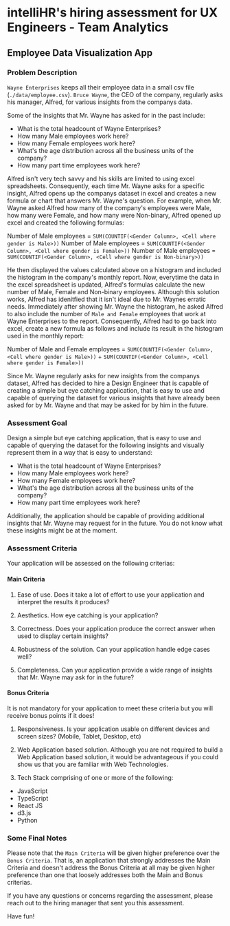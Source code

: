 # intelliHR's hiring assessment for UX Engineers - Team Analytics

## Employee Data Visualization App

### Problem Description

`Wayne Enterprises` keeps all their employee data in a small csv file (`./data/employee.csv`).
`Bruce Wayne`, the CEO of the company, regularly asks his manager, Alfred, for various insights from the companys data.

Some of the insights that Mr. Wayne has asked for in the past include:
- What is the total headcount of Wayne Enterprises?
- How many Male employees work here?
- How many Female employees work here?
- What's the age distribution across all the business units of the company?
- How many part time employees work here?

Alfred isn't very tech savvy and his skills are limited to using excel spreadsheets. Consequently, each time Mr. Wayne asks for a specific insight, Alfred opens up the companys dataset in excel and creates a new formula or chart that answers Mr. Wayne's question. For example, when Mr. Wayne asked Alfred how many of the company's employees were Male, how many were Female, and how many were Non-binary, Alfred opened up excel and created the following formulas:

Number of Male employees = `SUM(COUNTIF(<Gender Column>, <Cell where gender is Male>))`
Number of Male employees = `SUM(COUNTIF(<Gender Column>, <Cell where gender is Female>))`
Number of Male employees = `SUM(COUNTIF(<Gender Column>, <Cell where gender is Non-binary>))`

He then displayed the values calculated above on a histogram and included the histogram in the company's monthly report. Now, everytime the data in the excel spreadsheet is updated, Alfred's formulas calculate the new number of Male, Female and Non-binary employees. Although this solution works, Alfred has idenitfied that it isn't ideal due to Mr. Waynes erratic needs. Immediately after showing Mr. Wayne the histogram, he asked Alfred to also include the number of `Male and Female` employees that work at Wayne Enterprises to the report. Consequently, Alfred had to go back into excel, create a new formula as follows and include its result in the histogram used in the monthly report:

Number of Male and Female employees = `SUM(COUNTIF(<Gender Column>, <Cell where gender is Male>))` + `SUM(COUNTIF(<Gender Column>, <Cell where gender is Female>))`

Since Mr. Wayne regularly asks for new insights from the companys dataset, Alfred has decided to hire a Design Engineer that is capable of creating a simple but eye catching application, that is easy to use and capable of querying the dataset for various insights that have already been asked for by Mr. Wayne and that may be asked for by him in the future.

### Assessment Goal
Design a simple but eye catching application, that is easy to use and capable of querying the dataset for the following insights and visually represent them in a way that is easy to understand:

- What is the total headcount of Wayne Enterprises?
- How many Male employees work here?
- How many Female employees work here?
- What's the age distribution across all the business units of the company?
- How many part time employees work here?

Additionally, the application should be capable of providing additional insights that Mr. Wayne may request for in the future. You do not know what these insights might be at the moment.

### Assessment Criteria

Your application will be assessed on the following criterias:

#### Main Criteria
1. Ease of use. Does it take a lot of effort to use your application and interpret the results it produces?

2. Aesthetics. How eye catching is your application?

3. Correctness. Does your application produce the correct answer when used to display certain insights?

4. Robustness of the solution. Can your application handle edge cases well?

5. Completeness. Can your application provide a wide range of insights that Mr. Wayne may ask for in the future?

#### Bonus Criteria
It is not mandatory for your application to meet these criteria but you will receive bonus points if it does!

1. Responsiveness. Is your application usable on different devices and screen sizes? (Mobile, Tablet, Desktop, etc)

2. Web Application based solution. Although you are not required to build a Web Application based solution, it would be advantageous if you could show us that you are familiar with Web Technologies.

3. Tech Stack comprising of one or more of the following:
- JavaScript
- TypeScript
- React JS
- d3.js
- Python

### Some Final Notes
Please note that the `Main Criteria` will be given higher preference over the `Bonus Criteria`. That is, an application that strongly addresses the Main Criteria and doesn't address the Bonus Criteria at all may be given higher preference than one that loosely addresses both the Main and Bonus criterias.

If you have any questions or concerns regarding the assessment, please reach out to the hiring manager that sent you this assessment.

Have fun!
